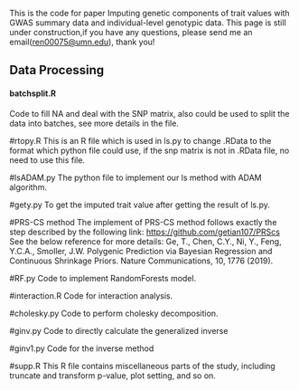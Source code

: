 This is the code for paper Imputing genetic components of trait values with GWAS summary data and individual-level genotypic data.
This page is still under construction,if you have any questions, please send me an email(ren00075@umn.edu), thank you!


## Data Processing


#### batchsplit.R
Code to fill NA and deal with the SNP matrix, also could be used to split the data into batches, see more details in the file.

#rtopy.R
This is an R file which is used in ls.py to change .RData to the format which python file could use, if the snp matrix is not in .RData file, no need to use this file.

#lsADAM.py
The python file to implement our ls method with ADAM algorithm.

#gety.py
To get the imputed trait value after getting the result of ls.py.

#PRS-CS method
The implement of PRS-CS method follows exactly the step described by the following link: https://github.com/getian107/PRScs
See the below reference for more details: Ge, T., Chen, C.Y., Ni, Y., Feng, Y.C.A., Smoller, J.W. Polygenic Prediction via Bayesian Regression and Continuous Shrinkage Priors.
Nature Communications, 10, 1776 (2019). 

#RF.py
Code to implement RandomForests model.

#interaction.R
Code for interaction analysis.

#cholesky.py
Code to perform cholesky decomposition.

#ginv.py
Code to directly calculate the generalized inverse 

#ginv1.py
Code for the inverse method

#supp.R
This R file contains miscellaneous parts of the study, including truncate and transform p-value, plot setting, and so on. 
